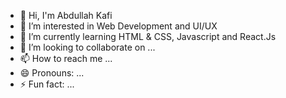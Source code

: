 - 👋 Hi, I'm Abdullah Kafi
- 👀 I’m interested in Web Development and UI/UX
- 🌱 I’m currently learning HTML & CSS, Javascript and React.Js
- 💞️ I’m looking to collaborate on ...
- 📫 How to reach me ...
- 😄 Pronouns: ...
- ⚡ Fun fact: ...

<!---
Kafi96/Kafi96 is a ✨ special ✨ repository because its `README.md` (this file) appears on your GitHub profile.
You can click the Preview link to take a look at your changes.
--->
